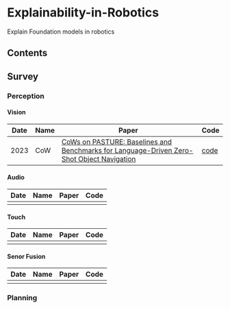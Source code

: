 # Explainability-in-Robotics
Explain Foundation models in robotics

## Contents

## Survey
### Perception

#### Vision

| Date  | Name  | Paper  | Code |
| ---- | ---- | ---- | ---- |
|2023  | CoW | [CoWs on PASTURE: Baselines and Benchmarks for Language-Driven Zero-Shot Object Navigation]([https://github.com](https://openaccess.thecvf.com/content/CVPR2023/papers/Gadre_CoWs_on_Pasture_Baselines_and_Benchmarks_for_Language-Driven_Zero-Shot_Object_CVPR_2023_paper.pdf)) |[code]([https://github.com/real-stanford/cow]) |



#### Audio

| Date  | Name  | Paper  | Code |
| ---- | ---- | ---- | ---- |
|  |  |  | |

#### Touch

| Date  | Name  | Paper  | Code |
| ---- | ---- | ---- | ---- |
|  |  |  | |

#### Senor Fusion

| Date  | Name  | Paper  | Code |
| ---- | ---- | ---- | ---- |
|  |  |  | |

### Planning





